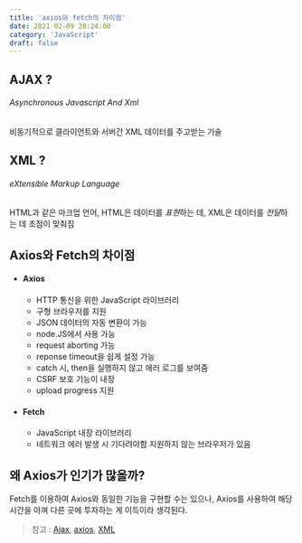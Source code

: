 ```yaml
---
title: 'axios와 fetch의 차이점'
date: 2021-02-09 20:24:00
category: 'JavaScript'
draft: false
---
```


## AJAX ?

###### Asynchronous Javascript And Xml

비동기적으로 클라이언트와 서버간 XML 데이터를 주고받는 기술

## XML ?

###### eXtensible Markup Language

HTML과 같은 마크업 언어, HTML은 데이터를 *표현*하는 데, XML은 데이터를 *전달*하는 데 초점이 맞춰짐

## Axios와 Fetch의 차이점

- #### Axios

  - HTTP 통신을 위한 JavaScript 라이브러리
  - 구형 브라우저를 지원
  - JSON 데이터의 자동 변환이 가능
  - node.JS에서 사용 가능
  - request aborting 가능
  - reponse timeout을 쉽게 설정 가능
  - catch 시, then을 실행하지 않고 에러 로그를 보여줌
  - CSRF 보호 기능이 내장
  - upload progress 지원

- #### Fetch
  - JavaScript 내장 라이브러리
  - 네트워크 에러 발생 시 기다려야함
    지원하지 않는 브라우저가 있음

## 왜 Axios가 인기가 많을까?

Fetch를 이용하여 Axios와 동일한 기능을 구현할 수는 있으나, Axios를 사용하여 해당 시간을 아껴 다른 곳에 투자하는 게 이득이라 생각된다.

> 참고 : [Ajax](https://dream-frontend.tistory.com/382), [axios](https://wonit.tistory.com/304), [XML](https://helloworld-88.tistory.com/67)

